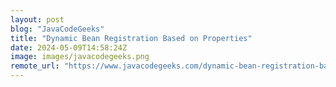 ```yaml
---
layout: post
blog: "JavaCodeGeeks"
title: "Dynamic Bean Registration Based on Properties"
date: 2024-05-09T14:58:24Z
image: images/javacodegeeks.png
remote_url: "https://www.javacodegeeks.com/dynamic-bean-registration-based-on-properties.html"
---
```

